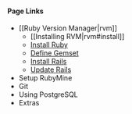 #### Page Links ####
* [[Ruby Version Manager|rvm]]
	* [[Installing RVM|rvm#install]]
	* [Install Ruby](rvm#ruby)
	* [Define Gemset](rvm#gemset)
	* [Install Rails](rvm#installrails)
	* [Update Rails](rvm#updaterails)
* Setup RubyMine
* Git
* Using PostgreSQL
* Extras
